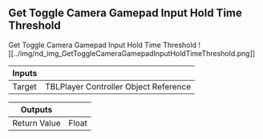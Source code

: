 ## Get Toggle Camera Gamepad Input Hold Time Threshold
Get Toggle Camera Gamepad Input Hold Time Threshold
![[../img/nd_img_GetToggleCameraGamepadInputHoldTimeThreshold.png]]

|Inputs||
|--|--|
| Target | TBLPlayer Controller Object Reference |

|Outputs||
|--|--|
| Return Value | Float |
